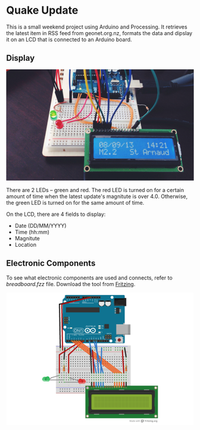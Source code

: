 # Quake Update

This is a small weekend project using Arduino and Processing. It retrieves the latest item in RSS feed from geonet.org.nz, formats the data and dipslay it on an LCD that is connected to an Arduino board. 

## Display

![Setup](images/setup.jpg)

There are 2 LEDs – green and red. The red LED is turned on for a certain amount of time when the latest update's magnitute is over 4.0. Otherwise, the green LED is turned on for the same amount of time. 

On the LCD, there are 4 fields to display:

 - Date (DD/MM/YYYY)
 - Time (hh:mm)
 - Magnitute
 - Location

## Electronic Components

To see what electronic components are used and connects, refer to *breadboard.fzz* file. Download the tool from [Fritzing](http://fritzing.org).

![Breadboard view](images/ard_breadboard.png)
